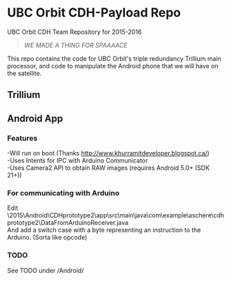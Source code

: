 # UBC Orbit CDH-Payload Repo
UBC Orbit CDH Team Repository for 2015-2016  
>*WE MADE A THING FOR SPAAAACE*  

This repo contains the code for UBC Orbit's triple redundancy Trillium main processor, and code to manipulate the 
Android phone that we will have on the satellite. 

## Trillium


## Android App
### Features
-Will run on boot (Thanks http://www.khurramitdeveloper.blogspot.ca/)  
-Uses Intents for IPC with Arduino Communicator  
-Uses Camera2 API to obtain RAW images (requires Android 5.0+ (SDK 21+))  
### For communicating with Arduino
Edit
\2015\Android\CDHprototype2\app\src\main\java\com\example\aschere\cdhprototype2\DataFromArduinoReceiver.java  
And add a switch case with a byte representing an instruction to the Arduino. (Sorta like opcode)
### TODO
See TODO under /Android/
